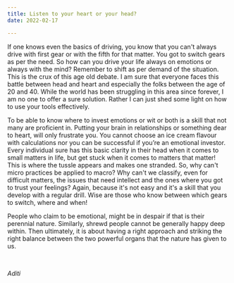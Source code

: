 ```yaml
---
title: Listen to your heart or your head?
date: 2022-02-17

---
```

If one knows even the basics of driving, you know that you can't always drive with first gear or with the fifth for that matter. 
You got to switch gears as per the need. So how can you drive your life always on emotions or always with the mind? 
Remember to shift as per demand of the situation. This is the crux of this age old debate. I am sure that everyone faces 
this battle between head and heart and especially the folks between the age of 20 and 40. While the world has been 
struggling in this area since forever, I am no one to offer a sure solution. Rather I can just shed some light on how to 
use your tools effectively. 

To be able to know where to invest emotions or wit or both is a skill that not many are proficient in. Putting your brain 
in relationships or something dear to heart, will only frustrate you. You cannot choose an ice cream flavour with calculations 
nor you can be successful if you’re an emotional investor. Every individual sure has this basic clarity in their head when it 
comes to small matters in life, but get stuck when it comes to matters that matter! This is where the tussle appears and makes 
one stranded. So, why can't micro practices be applied to macro? Why can't we classify, even for difficult matters, the issues 
that need intellect and the ones where you got to trust your feelings? Again, because it's not easy and it's a skill that 
you develop with a regular drill. Wise are those who know between which gears to switch, where and when! 

People who claim to be emotional, might be in despair if that is their perennial nature. Similarly, shrewd people cannot 
be generally happy deep within. Then ultimately, it is about having a right approach and striking the right balance between the 
two powerful organs that the nature has given to us. 

&nbsp;

_Aditi_

